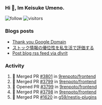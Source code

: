 ### Hi 👋, Im Keisuke Umeno.

<!--
**9renpoto/9renpoto** is a ✨ _special_ ✨ repository because its `README.md` (this file) appears on your GitHub profile.

Here are some ideas to get you started:

- 🔭 I’m currently working on ...
- 🌱 I’m currently learning ...
- 👯 I’m looking to collaborate on ...
- 🤔 I’m looking for help with ...
- 💬 Ask me about ...
- 📫 How to reach me: ...
- 😄 Pronouns: ...
- ⚡ Fun fact: ...
-->

![follow](https://img.shields.io/github/followers/9renpoto?label=Follow&style=social)
![visitors](https://komarev.com/ghpvc/?username=9renpoto&label=Profile%20views&color=0e75b6&style=flat)

### Blogs posts

<!-- BLOG-POST-LIST:START -->
- [Thank you Google Domain](https://9renpoto.win/entry/2023/07/08/new-domain)
- [ストック情報の優位性を私生活で評価する](https://9renpoto.win/entry/2023/05/28/stock)
- [Post blog rss feed via dlvrit](https://9renpoto.win/entry/2023/05/21/twitter-post)
<!-- BLOG-POST-LIST:END -->

### Activity

<!--START_SECTION:activity-->
1. 🎉 Merged PR [#3801](https://github.com/9renpoto/frontend/pull/3801) in [9renpoto/frontend](https://github.com/9renpoto/frontend)
2. 🎉 Merged PR [#3799](https://github.com/9renpoto/frontend/pull/3799) in [9renpoto/frontend](https://github.com/9renpoto/frontend)
3. 💪 Opened PR [#3799](https://github.com/9renpoto/frontend/pull/3799) in [9renpoto/frontend](https://github.com/9renpoto/frontend)
4. 🎉 Merged PR [#3798](https://github.com/9renpoto/frontend/pull/3798) in [9renpoto/frontend](https://github.com/9renpoto/frontend)
5. 🎉 Merged PR [#1620](https://github.com/g59/nestjs-plugins/pull/1620) in [g59/nestjs-plugins](https://github.com/g59/nestjs-plugins)
<!--END_SECTION:activity-->

<!--START_SECTION:waka-->
<!--END_SECTION:waka-->
